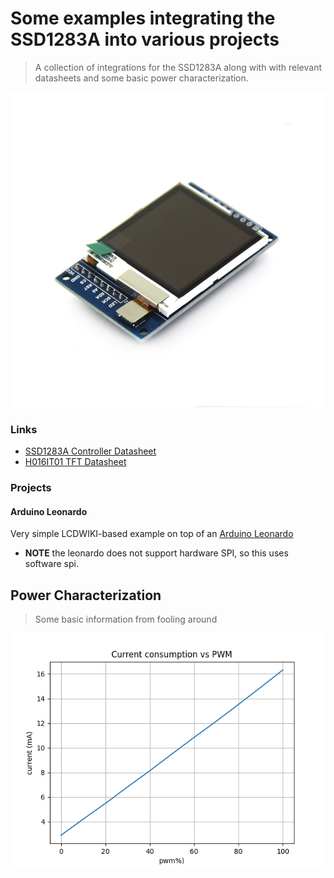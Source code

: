 # Some examples integrating the SSD1283A into various projects

> A collection of integrations for the SSD1283A along with with relevant datasheets and some basic power characterization.

<img src="https://raw.githubusercontent.com/dretay/ssd1283a_examples/master/SSD1283A.jpg" >


### Links ###
  *  [SSD1283A Controller Datasheet](https://raw.githubusercontent.com/dretay/ssd1283a_examples/master/SSD1283ADatasheet.pdf)
  *  [H016IT01 TFT Datasheet](https://raw.githubusercontent.com/dretay/ssd1283a_examples/master/H016IT01.pdf)

### Projects ###
#### Arduino Leonardo
Very simple LCDWIKI-based example on top of an [Arduino Leonardo](https://raw.githubusercontent.com/dretay/ssd1283a_examples/master/example.ino)
- **NOTE** the leonardo does not support hardware SPI, so this uses software spi.

## Power Characterization
> Some basic information from fooling around
<img src="https://raw.githubusercontent.com/dretay/ssd1283a_examples/master/backlight_power.png" >